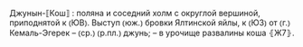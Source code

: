 ---
---

Джунын-⟦Кош⟧
: поляна и соседний холм с округлой вершиной, приподнятой к ⦅ЮВ⦆. Выступ ⦅юж.⦆ бровки Ялтинской яйлы, к ⦅ЮЗ⦆ от ⦅г.⦆ Кемаль-Эгерек – ⦅ср.⦆ ⦅р.пл.⦆ джунь; – в урочище развалины коша ⦃Ж7⦄.
